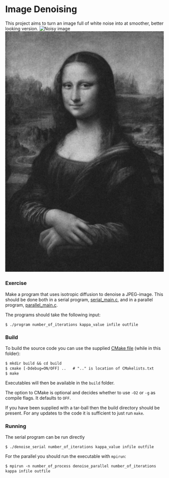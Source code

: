 # Image Denoising

This project aims to turn an image full of white noise into at smoother, better looking version.
![Noisy image](fig/mona_lisa_noisy.jpg?raw=true "Noisy version")
![Denoised image](fig/mona_lisa_denoised.jpg?raw=true "Denoised version")

### Exercise
Make a program that uses isotropic diffusion to denoise a JPEG-image. This should be
done both in a serial program, [serial_main.c](serial/serial_main.c), and in a parallel
program, [parallel_main.c](parallel/parallel_main.c).

The programs should take the following input:

```
$ ./program number_of_iterations kappa_value infile outfile
```



### Build
To build the source code you can use the supplied [CMake file](CMakeLists.txt) (while in this folder):

```
$ mkdir build && cd build
$ cmake [-Ddebug=ON/OFF] ..   # ".." is location of CMakelists.txt
$ make
```
Executables will then be available in the `build` folder.

The option to CMake is optional and decides whether to use `-O2` or `-g` as compile flags. It defaults to `OFF`.

If you have been supplied with a tar-ball then the build directory should be present. For any updates to the code
it is sufficient to just run `make`.

### Running
The serial program can be run directly

```
$ ./denoise_serial number_of_iterations kappa_value infile outfile
```

For the parallel you should run the executable with `mpirun`:

```
$ mpirun -n number_of_process denoise_parallel number_of_iterations kappa infile outfile
```

